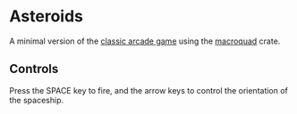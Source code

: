 # Asteroids

A minimal version of the [classic arcade game](https://en.wikipedia.org/wiki/Asteroids_(video_game)) using the [macroquad](https://crates.io/crates/macroquad) crate.

## Controls

Press the SPACE key to fire, and the arrow keys to control the orientation of the spaceship.
